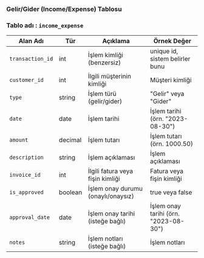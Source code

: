### Gelir/Gider (Income/Expense) Tablosu

### Tablo adı : `income_expense`

| Alan Adı          | Tür       | Açıklama                                       | Örnek Değer                          |
| ----------------- | --------- | ---------------------------------------------- | ------------------------------------ |
| `transaction_id`  | int       | İşlem kimliği (benzersiz)                     | unique id, sistem belirler bunu      |
| `customer_id`     | int       | İlgili müşterinin kimliği                      | Müşteri kimliği                      |
| `type`            | string    | İşlem türü (gelir/gider)                      | "Gelir" veya "Gider"                |
| `date`            | date      | İşlem tarihi                                  | İşlem tarihi (örn. "2023-08-30")   |
| `amount`          | decimal   | İşlem tutarı                                  | İşlem tutarı (örn. 1000.50)         |
| `description`     | string    | İşlem açıklaması                              | İşlem açıklaması                     |
| `invoice_id`      | int       | İlgili fatura veya fişin kimliği              | Fatura veya fişin kimliği            |
| `is_approved`     | boolean   | İşlem onay durumu (onaylı/onaysız)           | true veya false                      |
| `approval_date`   | date      | İşlem onay tarihi (isteğe bağlı)             | İşlem onay tarihi (örn. "2023-08-30")|
| `notes`           | string    | İşlem notları (isteğe bağlı)                 | İşlem notları                        |

